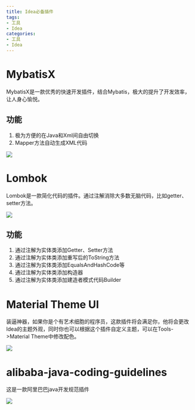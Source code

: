 ```yaml
---
title: Idea必备插件
tags: 
- 工具
- Idea
categories:
- 工具
- Idea
---
```




# MybatisX

MybatisX是一款优秀的快速开发插件，结合Mybatis，极大的提升了开发效率，让人身心愉悦。

## 功能

1. 极为方便的在Java和Xml间自由切换
2. Mapper方法自动生成XML代码

![](https://blog.airaccoon.cn/img/bed/20190517/mybatisx-001.gif)



# Lombok

Lombok是一款简化代码的插件。通过注解消除大多数无脑代码，比如getter、setter方法。

![](https://blog.airaccoon.cn/img/bed/20190517/lombok.gif)

## 功能

1. 通过注解为实体类添加Getter、Setter方法
2. 通过注解为实体类添加重写后的ToString方法
3. 通过注解为实体类添加EqualsAndHashCode等
4. 通过注解为实体类添加构造器
5. 通过注解为实体类添加建造者模式代码Builder





# Material Theme UI

装逼神器，如果你是个有艺术细胞的程序员，这款插件将会满足你，他将会更改Idea的主题外观，同时你也可以根据这个插件自定义主题，可以在Tools->Material Theme中修改配色。

![](https://blog.airaccoon.cn/img/bed/20190517/1558077198225.png)



# alibaba-java-coding-guidelines

这是一款阿里巴巴java开发规范插件

![](https://blog.airaccoon.cn/img/bed/20190517/1558077663933.png)